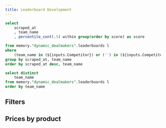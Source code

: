 ```yaml
---
title: Leaderboard Development
---
```


<!-- aggregated -->
```sql leaderboard
select
	scraped_at 
	, team_name 
	, percentile_cont(.5) within group(order by score) as score

from memory."dynamic_dealmakers".leaderboards l
where 
    (team_name in (${inputs.Competitor}) or ('') in (${inputs.Competitor}))
group by scraped_at, team_name
order by scraped_at desc, team_name
```


<!-- filters -->
```sql competitors
select distinct
    team_name
from memory."dynamic_dealmakers".leaderboards l
order by team_name
```


## Filters 
<Multiselect
    data={competitors}
    name=Competitor
    value=team_name
    label=team_name
    title="Select a Team"
    />
<DateRange data="leaderboard" dates="scraped_at" name="order_range_2" />
<DateRange
    name=name_of_date_range
    data={query_name} 
    dates=column_name
/>

## Prices by product
<LineChart 
    data={leaderboard}
    x=scraped_at
    y=score 
    series=team_name
    type=grouped
/>

<DataTable data={leaderboard} search=true sort=false>
    <Column id="scraped_at" title="scraped_at" fmt="mmmm d, yyyy H:MM:SS AM/PM" />
    <Column id="team_name" title="team_name" />
    <Column id="score" title="score" fmt='#,##0' />
</DataTable>

